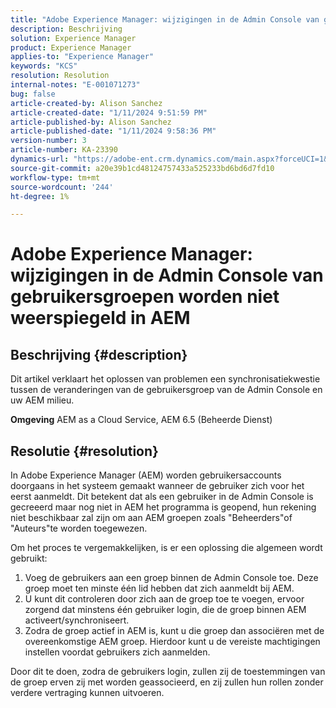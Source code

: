 ```yaml
---
title: "Adobe Experience Manager: wijzigingen in de Admin Console van gebruikersgroepen worden niet weerspiegeld in AEM"
description: Beschrijving
solution: Experience Manager
product: Experience Manager
applies-to: "Experience Manager"
keywords: "KCS"
resolution: Resolution
internal-notes: "E-001071273"
bug: false
article-created-by: Alison Sanchez
article-created-date: "1/11/2024 9:51:59 PM"
article-published-by: Alison Sanchez
article-published-date: "1/11/2024 9:58:36 PM"
version-number: 3
article-number: KA-23390
dynamics-url: "https://adobe-ent.crm.dynamics.com/main.aspx?forceUCI=1&pagetype=entityrecord&etn=knowledgearticle&id=9613969f-cbb0-ee11-a569-6045bd006c82"
source-git-commit: a20e39b1cd48124757433a525233bd6bd6d7fd10
workflow-type: tm+mt
source-wordcount: '244'
ht-degree: 1%

---
```


# Adobe Experience Manager: wijzigingen in de Admin Console van gebruikersgroepen worden niet weerspiegeld in AEM

## Beschrijving {#description}


Dit artikel verklaart het oplossen van problemen een synchronisatiekwestie tussen de veranderingen van de gebruikersgroep van de Admin Console en uw AEM milieu.

<b>Omgeving</b>
AEM as a Cloud Service, AEM 6.5 (Beheerde Dienst)


## Resolutie {#resolution}


In Adobe Experience Manager (AEM) worden gebruikersaccounts doorgaans in het systeem gemaakt wanneer de gebruiker zich voor het eerst aanmeldt. Dit betekent dat als een gebruiker in de Admin Console is gecreeerd maar nog niet in AEM het programma is geopend, hun rekening niet beschikbaar zal zijn om aan AEM groepen zoals &quot;Beheerders&quot;of &quot;Auteurs&quot;te worden toegewezen.

Om het proces te vergemakkelijken, is er een oplossing die algemeen wordt gebruikt:

1. Voeg de gebruikers aan een groep binnen de Admin Console toe. Deze groep moet ten minste één lid hebben dat zich aanmeldt bij AEM.
2. U kunt dit controleren door zich aan de groep toe te voegen, ervoor zorgend dat minstens één gebruiker login, die de groep binnen AEM activeert/synchroniseert.
3. Zodra de groep actief in AEM is, kunt u die groep dan associëren met de overeenkomstige AEM groep. Hierdoor kunt u de vereiste machtigingen instellen voordat gebruikers zich aanmelden.


Door dit te doen, zodra de gebruikers login, zullen zij de toestemmingen van de groep erven zij met worden geassocieerd, en zij zullen hun rollen zonder verdere vertraging kunnen uitvoeren.


